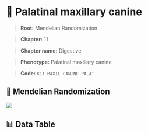 # 🧪 Palatinal maxillary canine

> **Root:** Mendelian Randomization

> **Chapter:** 11  

> **Chapter name:** Digestive

> **Phenotype:** Palatinal maxillary canine  

> **Code:** `K11_MAXIL_CANINE_PALAT`

## 🧬 Mendelian Randomization  

<img src="/MR/Figures/Forward/K11_MAXIL_CANINE_PALAT.png"/>

## 📊 Data Table

<CsvTableMRF src="/MR/Data/Forward/K11_MAXIL_CANINE_PALAT.csv"/>
